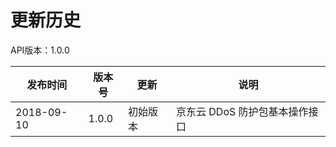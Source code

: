 # 更新历史 #
API版本：1.0.0

|发布时间|版本号|更新|说明|
|---|---|---|---|
|2018-09-10|1.0.0|初始版本|京东云 DDoS 防护包基本操作接口|
